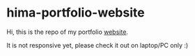 # hima-portfolio-website
Hi, this is the repo of my portfolio [website](https://himapolina.github.io/hima-portfolio-website/). 

It is not responsive yet, please check it out on laptop/PC only :)

